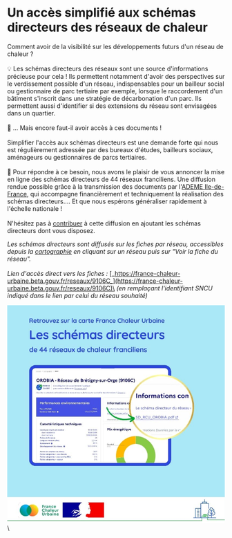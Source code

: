 # Un accès simplifié aux schémas directeurs des réseaux de chaleur

Comment avoir de la visibilité sur les développements futurs d'un réseau de chaleur ?\
\
💡 Les schémas directeurs des réseaux sont une source d'informations précieuse pour cela ! Ils permettent notamment d'avoir des perspectives sur le verdissement possible d'un réseau, indispensables pour un bailleur social ou gestionnaire de parc tertiaire par exemple, lorsque le raccordement d'un bâtiment s'inscrit dans une stratégie de décarbonation d'un parc. Ils permettent aussi d'identifier si des extensions du réseau sont envisagées dans un quartier.\
\
🤔 ... Mais encore faut-il avoir accès à ces documents !\
\
Simplifier l'accès aux schémas directeurs est une demande forte qui nous est régulièrement adressée par des bureaux d'études, bailleurs sociaux, aménageurs ou gestionnaires de parcs tertiaires.\
\
📢 Pour répondre à ce besoin, nous avons le plaisir de vous annoncer la mise en ligne des schémas directeurs de 44 réseaux franciliens. Une diffusion rendue possible grâce à la transmission des documents par l'[ADEME Ile-de-France](https://www.ademe.fr/direction-regionale/ile-de-france/), qui accompagne financièrement et techniquement la réalisation des schémas directeurs.... Et que nous espérons généraliser rapidement à l'échelle nationale !\
\
N'hésitez pas à [contribuer](https://france-chaleur-urbaine.beta.gouv.fr/reseaux/modifier) à cette diffusion en ajoutant les schémas directeurs dont vous disposez.


_Les schémas directeurs sont diffusés sur les fiches par réseau, accessibles depuis la_ [_cartographie_](https://france-chaleur-urbaine.beta.gouv.fr/carte) _en cliquant sur un réseau puis sur "Voir la fiche du réseau"._\
\
_Lien d'accès direct vers les fiches :_ [_https://france-chaleur-urbaine.beta.gouv.fr/reseaux/9106C_](https://france-chaleur-urbaine.beta.gouv.fr/reseaux/9106C)\
_(en remplaçant l'identifiant SNCU indiqué dans le lien par celui du réseau souhaité)_

![](<.gitbook/assets/15 (1).jpg>)\


